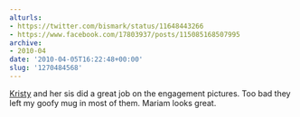 ```yaml
---
alturls:
- https://twitter.com/bismark/status/11648443266
- https://www.facebook.com/17803937/posts/115085168507995
archive:
- 2010-04
date: '2010-04-05T16:22:48+00:00'
slug: '1270484568'
---
```


[Kristy](https://twitter.com/chillylint) and her sis did a great job on the engagement pictures. Too bad they left my goofy mug in most of them. Mariam looks great.

